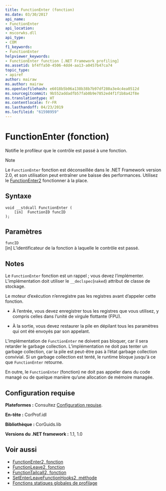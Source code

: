 ```yaml
---
title: FunctionEnter (fonction)
ms.date: 03/30/2017
api_name:
- FunctionEnter
api_location:
- mscorwks.dll
api_type:
- COM
f1_keywords:
- FunctionEnter
helpviewer_keywords:
- FunctionEnter function [.NET Framework profiling]
ms.assetid: bf4ffa50-4506-4dd4-aa13-a0457b47ca74
topic_type:
- apiref
author: mairaw
ms.author: mairaw
ms.openlocfilehash: e6018b5b06a138b38b7b97df280a3e4c4ea0512d
ms.sourcegitcommit: 9b552addadfb57fab0b9e7852ed4f1f1b8a42f8e
ms.translationtype: HT
ms.contentlocale: fr-FR
ms.lasthandoff: 04/23/2019
ms.locfileid: "61598959"
---
```

# <a name="functionenter-function"></a>FunctionEnter (fonction)
Notifie le profileur que le contrôle est passé à une fonction.  
  
> [!NOTE]
>  Le `FunctionEnter` fonction est déconseillée dans le .NET Framework version 2.0, et son utilisation peut entraîner une baisse des performances. Utilisez le [FunctionEnter2](../../../../docs/framework/unmanaged-api/profiling/functionenter2-function.md) fonctionner à la place.  
  
## <a name="syntax"></a>Syntaxe  
  
```  
void __stdcall FunctionEnter (  
    [in]  FunctionID funcID  
);  
```  
  
## <a name="parameters"></a>Paramètres  
 `funcID`  
 [in] L’identificateur de la fonction à laquelle le contrôle est passé.  
  
## <a name="remarks"></a>Notes  
 Le `FunctionEnter` fonction est un rappel ; vous devez l’implémenter. L’implémentation doit utiliser le `__declspec`(`naked`) attribut de classe de stockage.  
  
 Le moteur d’exécution n’enregistre pas les registres avant d’appeler cette fonction.  
  
- À l’entrée, vous devez enregistrer tous les registres que vous utilisez, y compris celles dans l’unité de virgule flottante (FPU).  
  
- À la sortie, vous devez restaurer la pile en dépilant tous les paramètres qui ont été envoyés par son appelant.  
  
 L’implémentation de `FunctionEnter` ne doivent pas bloquer, car il sera retarder le garbage collection. L’implémentation ne doit pas tenter un garbage collection, car la pile est peut-être pas à l’état garbage collection convivial. Si un garbage collection est tenté, le runtime bloque jusqu'à ce que `FunctionEnter` retourne.  
  
 En outre, le `FunctionEnter` (fonction) ne doit pas appeler dans du code managé ou de quelque manière qu’une allocation de mémoire managée.  
  
## <a name="requirements"></a>Configuration requise  
 **Plateformes :** Consultez [Configuration requise](../../../../docs/framework/get-started/system-requirements.md).  
  
 **En-tête :** CorProf.idl  
  
 **Bibliothèque :** CorGuids.lib  
  
 **Versions du .NET framework :** 1.1, 1.0  
  
## <a name="see-also"></a>Voir aussi

- [FunctionEnter2, fonction](../../../../docs/framework/unmanaged-api/profiling/functionenter2-function.md)
- [FunctionLeave2, fonction](../../../../docs/framework/unmanaged-api/profiling/functionleave2-function.md)
- [FunctionTailcall2, fonction](../../../../docs/framework/unmanaged-api/profiling/functiontailcall2-function.md)
- [SetEnterLeaveFunctionHooks2, méthode](../../../../docs/framework/unmanaged-api/profiling/icorprofilerinfo2-setenterleavefunctionhooks2-method.md)
- [Fonctions statiques globales de profilage](../../../../docs/framework/unmanaged-api/profiling/profiling-global-static-functions.md)
